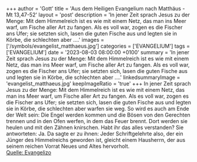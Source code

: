 +++
author = 'Gott'
title = 'Aus dem Heiligen Evangelium nach Matthäus - Mt 13,47-52'
layout = 'post'
description = 'In jener Zeit sprach Jesus zu der Menge: Mit dem Himmelreich ist es wie mit einem Netz, das man ins Meer warf, um Fische aller Art zu fangen. Als es voll war, zogen es die Fischer ans Ufer; sie setzten sich, lasen die guten Fische aus und legten sie in Körbe, die schlechten aber ....'
images = ['/symbols/evangelist_matthaeus.jpg']
categories = ['EVANGELIUM']
tags = ['EVANGELIUM']
date = '2023-08-03 08:00:00 +0100'
summary = 'In jener Zeit sprach Jesus zu der Menge: Mit dem Himmelreich ist es wie mit einem Netz, das man ins Meer warf, um Fische aller Art zu fangen. Als es voll war, zogen es die Fischer ans Ufer; sie setzten sich, lasen die guten Fische aus und legten sie in Körbe, die schlechten aber ....'
linkedsummaryImage = 'evangelist_matthaeus.jpg'
keepImageRatio = 'true'
+++
In jener Zeit sprach Jesus zu der Menge: Mit dem Himmelreich ist es wie mit einem Netz, das man ins Meer warf, um Fische aller Art zu fangen.
Als es voll war, zogen es die Fischer ans Ufer; sie setzten sich, lasen die guten Fische aus und legten sie in Körbe, die schlechten aber warfen sie weg.<!--more-->
So wird es auch am Ende der Welt sein: Die Engel werden kommen und die Bösen von den Gerechten trennen
und in den Ofen werfen, in dem das Feuer brennt. Dort werden sie heulen und mit den Zähnen knirschen.
Habt ihr das alles verstanden? Sie antworteten: Ja.
Da sagte er zu ihnen: Jeder Schriftgelehrte also, der ein Jünger des Himmelreichs geworden ist, gleicht einem Hausherrn, der aus seinem reichen Vorrat Neues und Altes hervorholt.<br> [Quelle: Evangelizo](https://evangeliumtagfuertag.org/DE/gospel)
